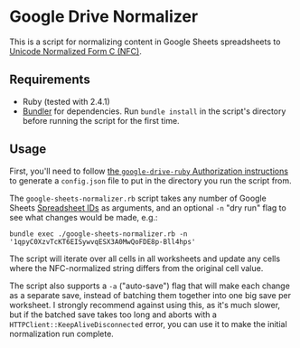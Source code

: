 # Google Drive Normalizer

This is a script for normalizing content in Google Sheets spreadsheets to [Unicode Normalized Form C (NFC)](https://en.wikipedia.org/wiki/Unicode_equivalence#Normal_forms).

## Requirements

 * Ruby (tested with 2.4.1)
 * [Bundler](https://bundler.io/) for dependencies. Run `bundle install` in the script's directory before running the script for the first time.

## Usage

First, you'll need to follow [the `google-drive-ruby` Authorization instructions](https://github.com/gimite/google-drive-ruby/blob/master/doc/authorization.md#on-behalf-of-you-command-line-authorization) to generate a `config.json` file to put in the directory you run the script from.

The `google-sheets-normalizer.rb` script takes any number of Google Sheets [Spreadsheet IDs](https://developers.google.com/sheets/api/guides/concepts#spreadsheet_id) as arguments, and an optional `-n` "dry run" flag to see what changes would be made, e.g.:

    bundle exec ./google-sheets-normalizer.rb -n '1qpyC0XzvTcKT6EISywvqESX3A0MwQoFDE8p-Bll4hps'

The script will iterate over all cells in all worksheets and update any cells where the NFC-normalized string differs from the original cell value.

The script also supports a `-a` ("auto-save") flag that will make each change as a separate save, instead of batching them together into one big save per worksheet. I strongly recommend against using this, as it's much slower, but if the batched save takes too long and aborts with a `HTTPClient::KeepAliveDisconnected` error, you can use it to make the initial normalization run complete.
